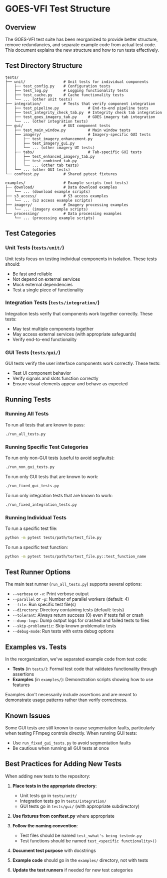 # GOES-VFI Test Structure

## Overview

The GOES-VFI test suite has been reorganized to provide better structure, remove redundancies, and separate example code from actual test code. This document explains the new structure and how to run tests effectively.

## Test Directory Structure

```
tests/
├── unit/                 # Unit tests for individual components
│   ├── test_config.py    # Configuration tests
│   ├── test_log.py       # Logging functionality tests
│   ├── test_cache.py     # Cache functionality tests
│   └── ... (other unit tests)
├── integration/          # Tests that verify component integration
│   ├── test_pipeline.py             # End-to-end pipeline tests
│   ├── test_integrity_check_tab.py  # Integrity check tab integration
│   ├── test_goes_imagery_tab.py     # GOES imagery tab integration
│   └── ... (other integration tests)
├── gui/                  # GUI component tests
│   ├── test_main_window.py          # Main window tests
│   ├── imagery/                     # Imagery-specific GUI tests
│   │   ├── test_imagery_enhancement.py
│   │   ├── test_imagery_gui.py
│   │   └── ... (other imagery UI tests)
│   ├── tabs/                        # Tab-specific GUI tests
│   │   ├── test_enhanced_imagery_tab.py
│   │   ├── test_combined_tab.py
│   │   └── ... (other tab tests)
│   └── ... (other GUI tests)
└── conftest.py           # Shared pytest fixtures

examples/                 # Example scripts (not tests)
├── download/             # Data download examples
│   └── ... (download example scripts)
├── s3_access/            # S3 access examples
│   └── ... (S3 access example scripts)
├── imagery/              # Imagery processing examples
│   └── ... (imagery example scripts)
└── processing/           # Data processing examples
    └── ... (processing example scripts)
```

## Test Categories

### Unit Tests (`tests/unit/`)

Unit tests focus on testing individual components in isolation. These tests should:
- Be fast and reliable
- Not depend on external services
- Mock external dependencies
- Test a single piece of functionality

### Integration Tests (`tests/integration/`)

Integration tests verify that components work together correctly. These tests:
- May test multiple components together
- May access external services (with appropriate safeguards)
- Verify end-to-end functionality

### GUI Tests (`tests/gui/`)

GUI tests verify the user interface components work correctly. These tests:
- Test UI component behavior
- Verify signals and slots function correctly
- Ensure visual elements appear and behave as expected

## Running Tests

### Running All Tests

To run all tests that are known to pass:

```bash
./run_all_tests.py
```

### Running Specific Test Categories

To run only non-GUI tests (useful to avoid segfaults):

```bash
./run_non_gui_tests.py
```

To run only GUI tests that are known to work:

```bash
./run_fixed_gui_tests.py
```

To run only integration tests that are known to work:

```bash
./run_fixed_integration_tests.py
```

### Running Individual Tests

To run a specific test file:

```bash
python -m pytest tests/path/to/test_file.py
```

To run a specific test function:

```bash
python -m pytest tests/path/to/test_file.py::test_function_name
```

## Test Runner Options

The main test runner (`run_all_tests.py`) supports several options:

- `--verbose` or `-v`: Print verbose output
- `--parallel` or `-p`: Number of parallel workers (default: 4)
- `--file`: Run specific test file(s)
- `--directory`: Directory containing tests (default: tests)
- `--tolerant`: Always return success (0) even if tests fail or crash
- `--dump-logs`: Dump output logs for crashed and failed tests to files
- `--skip-problematic`: Skip known problematic tests
- `--debug-mode`: Run tests with extra debug options

## Examples vs. Tests

In the reorganization, we've separated example code from test code:

- **Tests** (in `tests/`): Formal test code that validates functionality through assertions
- **Examples** (in `examples/`): Demonstration scripts showing how to use features

Examples don't necessarily include assertions and are meant to demonstrate usage patterns rather than verify correctness.

## Known Issues

Some GUI tests are still known to cause segmentation faults, particularly when testing FFmpeg controls directly. When running GUI tests:

- Use `run_fixed_gui_tests.py` to avoid segmentation faults
- Be cautious when running all GUI tests at once

## Best Practices for Adding New Tests

When adding new tests to the repository:

1. **Place tests in the appropriate directory**:
   - Unit tests go in `tests/unit/`
   - Integration tests go in `tests/integration/`
   - GUI tests go in `tests/gui/` (with appropriate subdirectory)

2. **Use fixtures from conftest.py** where appropriate

3. **Follow the naming convention**:
   - Test files should be named `test_<what's being tested>.py`
   - Test functions should be named `test_<specific functionality>()`

4. **Document test purpose** with docstrings

5. **Example code** should go in the `examples/` directory, not with tests

6. **Update the test runners** if needed for new test categories